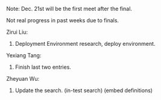 Note: Dec. 21st will be the first meet after the final. 

Not real progress in past weeks due to finals.

Zirui Liu: 
1. Deployment Environment research, deploy environment.

Yexiang Tang: 
1. Finish last two entries.

Zheyuan Wu:
1. Update the search. (in-test search) 
                    (embed definitions)

